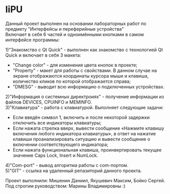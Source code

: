 # IiPU

Данный проект выполнен на основании лабораторных работ по предмету "Интерфейсы и переферийные устройства"  
Включает в себя 6 частей и одноимёнными кнопками в самом интерфейсе программы:    
  
1)"Знакомство с Qt Quick" - выполнен как знакомство с технологией Qt Quick и включает в себя 3 макета:
- "Change color" - для изменения цвета кнопок в проекте;  
- "Property" - макет для работы с свойствами. В данном случае на экране отображаются координаты курсора мыши и клавиша, количество кликов по которой отображается справа;  
- "DMESG" - выводит всю информацию о подключенных устройствах.  
  
  
  
2)"Информация о системных директроиях" - получение информации из файлов DEVICES, CPUINFO и MEMINFO.  
3)"Клавиатура" - работа с клавиатурой. Выполняет следующие задачи:  
- Если введён символ 1, включить и после некоторой задержки отключить все индикаторы клавиатуры;  
- Если нажата стрелка вверх, вывести сообщение «Нажмите клавишу включения любого индикатора клавиатуры», в ответ на нажатие клавиши проанализировать ситуацию и вывести сообщение о включении соответствующего индикатора;  
- Если нажата функциональная клавиша, проинвертировать текущее значение Caps Lock, Insert и NumLock.  
  
  
   
4)"Com-port" - вывод алгоритма работы с com-портом.  
5)"GIT" - ссылка на удаленный репазиторий данного проекта.  
  
Проект выполнили: Мишенин Даниил, Якушевич Максим, Бойко Сергей.
Под строгим руководством: Марины Владимировны :)
